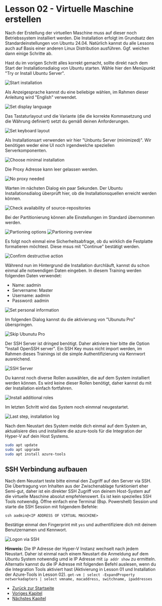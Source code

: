 # Lesson 02 - Virtuelle Maschine erstellen

Nach der Erstellung der virtuellen Maschine muss auf dieser noch Betriebssystem installiert werden. Die Installation erfolgt im Grundsatz den Standardeinstellungen von Ubuntu 24.04.  Natürlich kannst du alle Lessons auch auf Basis einer anderen Linux Distribution ausführen. Ggf. weichen dann einige Schritte ab.

Hast du im vorigen Schritt alles korrekt gemacht, sollte direkt nach dem Start der Installationsdialog von Ubuntu starten. Wähle hier den Menüpunkt "Try or Install Ubuntu Server".

![Start installation](Screenshot%202024-06-07%20121622.png)

Als Anzeigesprache kannst du eine beliebige wählen, im Rahmen dieser Anleitung wird "English" verwendet.

![Set display language](Screenshot%202024-06-07%20121653.png)

Das Tastaturlayout und die Variante (die die korrekte Kommasetzung und die Währung definiert) setzt du gemäß deinen Anforderungen.

![Set keyboard layout](Screenshot%202024-06-07%20121719.png)

Als Installationsart verwenden wir hier "Unbuntu Server (minimized)". Wir benötigen weder eine UI noch irgendwelche speziellen Serverkomponenten.

![Choose minimal installation](./Screenshot%202024-06-07%20121749.png)

Die Proxy Adresse kann leer gelassen werden.

![No proxy needed](./Screenshot%202024-06-07%20121841.png)

Warten im nächsten Dialog ein paar Sekunden. Der Ubuntu Installationsdialog überprüft hier, ob die Installationsquellen erreicht werden können.

![Check availability of source-repositories](./Screenshot%202024-06-07%20121904.png)

Bei der Partitionierung können alle Einstellungen im Standard übernommen werden.

![Partioning options](./Screenshot%202024-06-07%20121926.png)
![Partioning overview](./Screenshot%202024-06-07%20121952.png)

Es folgt noch einmal eine Sicherheitsabfrage, ob du wirklich die Festplatte formatieren möchtest. Diese msus mit "Continue" bestätigt werden.

![Confirm destructive action](./Screenshot%202024-06-07%20122020.png)

Während nun im Hintergrund die Installation durchläuft, kannst du schon einmal alle notwendigen Daten eingeben. In diesem Training werden folgenden Daten verwendet:

- Name: aadmin
- Servername: Master
- Username: aadmin
- Password: aadmin

![Set personal information](./Screenshot%202024-06-07%20122118.png)

Im folgenden Dialog kannst du die aktivierung von "Ubunutu Pro" überspringen.

![Skip Ubunutu Pro](./Screenshot%202024-06-07%20122147.png)

Der SSH Server ist dringed benötigt. Daher aktiviere hier bitte die Option "Install OpenSSH server". Ein SSH Key muss nicht import werden, im Rahmen dieses Trainings ist die simple Authentifizierung via Kennwort ausreichend.

![SSH Server](./Screenshot%202024-06-07%20122218.png)

Du kannst noch diverse Rollen auswählen, die auf dem System installiert werden können. Es wird keine dieser Rollen benötigt, daher kannst du mit der Installation einfach fortfahren.

![Install additional roles](./Screenshot%202024-06-07%20122239.png)

Im letzten Schritt wird das System noch einmnal neugestartet.

![Last step, installation log](./Screenshot%202024-06-07%20122529.png)

Nach dem Neustart des System melde dich einmal auf dem System an, aktualisiere dies und installiere die azure-tools für die Integration der Hyper-V auf dein Host Systems.

```bash
sudo apt update
sudo apt upgrade
sudo apt install azure-tools
```

## SSH Verbindung aufbauen

Nach dem Neustart teste bitte einmal den Zugriff auf den Server via SSH. Die Übertragung von Inhalten aus der Zwischenablage funktioniert eher Semi-gut, daher ist ein direkter SSH Zugriff von deinem Host-System auf die virtuelle Maschine absolut empfehlenswert. Es ist kein spezielles SSH Tools notwendig. Öffne einfach eine Terminal (Bsp. Powershell) Session und starte die SSH Session mit folgendem Befehle:

```ssh aadmin@<IP ADDRESS OF VIRTUAL MASCHINE>```

Bestätige einmal den Fingerprint mit ```yes``` und authentifiziere dich mit deinem Benutzernamen und Kennwort.

![Logon via SSH](./Screenshot%202024-06-07%20132558.png)

**Hinweis:** Die IP Adresse der Hyper-V Instanz wechselt nach jedem Neustart. Daher ist einmal nach einem Neustart die Anmeldung auf dem Ubuntu System notwendig umd ie IP Adresse mit ```ip addr show``` zu ermitteln.
Alternativ kannst du die IP Adresse mit folgenden Befehl auslesen, wenn du die Integration Tools aktiviert hast (Aktivierung in Lesson 01 und Installation der Azure-Tools in Lesson 02).
```get-vm | select -ExpandProperty networkadapters | select vmname, macaddress, switchname, ipaddresses```

- [Zurück zur Startseite](./../README.md)
- [Voriges Kapitel](../Lesson01-create_a_vm/Lesson01.md)
- [Nächstes Kapitel](../Lesson03-create_gh_repository/Lesson03.md)
